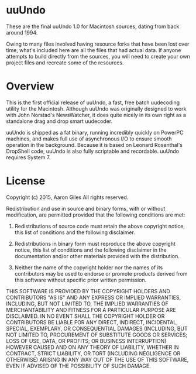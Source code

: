 uuUndo
======
These are the final uuUndo 1.0 for Macintosh sources, dating from back around 1994.

Owing to many files involved having resource forks that have been lost over time, what's included here are all the files that had actual data. If anyone attempts to build directly from the sources, you will need to create your own project files and recreate some of the resources.

Overview
========
This is the first official release of uuUndo, a fast, free batch uudecoding utility for the Macintosh. Although uuUndo was originally designed to work with John Norstad's NewsWatcher, it does quite nicely in its own right as a standalone drag and drop smart uudecoder.

uuUndo is shipped as a fat binary, running incredibly quickly on PowerPC machines, and makes full use of asynchronous I/O to ensure smooth operation in the background. Because it is based on Leonard Rosenthal's DropShell code, uuUndo is also fully scriptable and recordable. uuUndo requires System 7.

License
=======
Copyright (c) 2015, Aaron Giles
All rights reserved.

Redistribution and use in source and binary forms, with or without modification, are permitted provided that the following conditions are met:

1. Redistributions of source code must retain the above copyright notice, this list of conditions and the following disclaimer.

2. Redistributions in binary form must reproduce the above copyright notice, this list of conditions and the following disclaimer in the documentation and/or other materials provided with the distribution.

3. Neither the name of the copyright holder nor the names of its contributors may be used to endorse or promote products derived from this software without specific prior written permission.

THIS SOFTWARE IS PROVIDED BY THE COPYRIGHT HOLDERS AND CONTRIBUTORS "AS IS" AND ANY EXPRESS OR IMPLIED WARRANTIES, INCLUDING, BUT NOT LIMITED TO, THE IMPLIED WARRANTIES OF MERCHANTABILITY AND FITNESS FOR A PARTICULAR PURPOSE ARE DISCLAIMED. IN NO EVENT SHALL THE COPYRIGHT HOLDER OR CONTRIBUTORS BE LIABLE FOR ANY DIRECT, INDIRECT, INCIDENTAL, SPECIAL, EXEMPLARY, OR CONSEQUENTIAL DAMAGES (INCLUDING, BUT NOT LIMITED TO, PROCUREMENT OF SUBSTITUTE GOODS OR SERVICES; LOSS OF USE, DATA, OR PROFITS; OR BUSINESS INTERRUPTION) HOWEVER CAUSED AND ON ANY THEORY OF LIABILITY, WHETHER IN CONTRACT, STRICT LIABILITY, OR TORT (INCLUDING NEGLIGENCE OR OTHERWISE) ARISING IN ANY WAY OUT OF THE USE OF THIS SOFTWARE, EVEN IF ADVISED OF THE POSSIBILITY OF SUCH DAMAGE.
